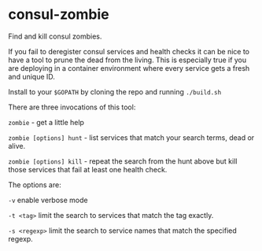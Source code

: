 # consul-zombie
Find and kill consul zombies.

If you fail to deregister consul services and health checks it can be nice to
have a tool to prune the dead from the living. This is especially true if you 
are deploying in a container environment where every service gets a fresh
and unique ID.

Install to your `$GOPATH` by cloning the repo and running `./build.sh`

There are three invocations of this tool:

`zombie` - get a little help

`zombie [options] hunt` - list services that match your search terms, dead or alive.

`zombie [options] kill` - repeat the search from the hunt above but kill those services that fail at least one health check.

The options are:
	
`-v` enable verbose mode

`-t <tag>` limit the search to services that match the tag exactly.

`-s <regexp>` limit the search to service names that match the specified regexp.